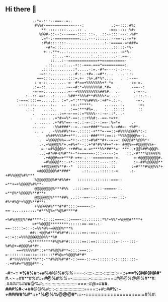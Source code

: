 ## Hi there 👋                                                                
                .-*=-:::--===--=-.                                              
                 #%%#-==========-=----:            .:=-::::#%:                  
                    **-::::::::.....::-.          :==:::::-%#:                  
                   %@@#-::--:---===-:::: ::-. .::--::::---:-%#*                 
                    .=*-:-===========:::.---::::.::--==-::-=*+                  
                    :#%#:::::::--...............:-:=====-=+###=                 
                      +#*=:::.......................:::::-*%-                   
                     +-:.**+...:............. .........-=*%-                    
                         ::...-=-.........:..::......-:.==-.                    
                        ::...:--=============++==========-                      
                      .::.....:...-+::-===-===*==========:.                     
                    .::::.........:*.....-:=.-#*=----:-:---.                    
                   -=:::..........-#-:..+#=.-=#*:...  ... ::-                   
                  ===:::........:::=.+- :%+.#*%*....   .  :--=-                 
                 :-=-::........-=--#*==+%%%%%%%+*-*=       -:=-=.               
                .:=-::.........-=-=#:*=%%%%%%%#.*#=   .    .-==--:              
                -=-==:.........:=--+%%%%%%%%%%##%#.  ..      :-=--.             
             :--::-==:...:.....-%##**%%%#**#%%%%*=:...:      .:::.:..           
         :-===::::==.....:.. :=*.=*:***%%##%%-:+#*+.:.-.      -=-.              
          :--:::-.......:..  ..  :=::*****:     .......-.      -=:              
             .:.:    ...:..   . .:==:***#%=..   :. .:::::      ::               
                .   ........:=+-=-==::=*%%%%--:-=-::*...-                       
               .  ...... .=*#==%*-==:.::+%%#:--==-+=++.                         
                 ....... .+*#%*==--=:.:-=-::--:==-:%=*=     .-                  
                ......   -%%####*--=..:==+###**===-%-=##=- +%#*-                
                 .. .  . -%%%##%*+=-.:::::-+***=-==::=#%%%%@@@%*:-:             
                  .   =%##%%%%#++**:..:::-###***:==::-*%%%@@@@%=-:.             
                   .  =%@@@@%%=-=*+:--:::=#%#**#+--=-=: @@@@#*%@@%*+            
                   .-.=%@@@@%*+.=#%+*--::+*#*#%*#++*-+- #@@%==#@@@@%%+-         
                    =-:=#%@@@%*-:+##%=-=-=+***%%*##**=: ***--+@@%##%@@@%        
                   ...=#*@#+@%#**+-*+======-:::-----:=    ::.-#***%@@@@@%       
                     .+#@@#==+***#-=+=-:---=========-=.      =-#@@@@@@@@#.      
                     =#%@@@@*::-+*-:::::::::::----:::.       :+-##%@@@@@**      
                    +#@@@@@%**#--*  ::::.::::::::..::       :=#***#%@@%%*+      
                  =#@@@@@@%#*###*     .::.....::::::-=.    .:-+#%%@@@%#%***     
                 %@@@@@@@%#*#%%#+   :::::::.::::::-===--  =**+=+%@@@@%#%**-     
                 @@@@@@@@%***#%%  .::::==-:.:::-=====-:.  =**@%*%@@@@%**#**+    
                 @@@@@@@%****##% ..::--==---::::::--=-:::-#%*#%@*+%@@%**#**:    
                 +%%@@@#%***#*#*::::=====-:-==-:...:::::::*#**%@%=*%@%#****#    
                =%#%@@@@%*##****-:::::====:::====-::.::::::*%*+%%*=%@@@#****+   
                =+*%@@@@********::::::==-==:.:-==-:::::=::-:=%%*@%+=@@@@%***%   
               ##::+@@%#***#%#*#::::::==:-==:::--::::--=::=::=%%%@@@@@@@%%**%#  
              +%*********#%@%#*#::::::==::==:::::::::=-:---:::-%#%@+=#@@@%#*#+. 
         ==+%%%%%#*::+**#%@@%#**=::::===::-=-:::::::==::=-::::::*#%@=+%@@@%#*#* 
      #*%%%%%%%**%**:-**#%@@%#*#*-::===-::-=-:::::::-:::::::::--:+#%#=*%@@@#**-.
  *-*#**=-= *%**#%*#::+*#%@@%#*%%*===-:-::::-.:::::-::::::::::==::+**==%@@@@#***
    #.*-:- =##**#%#*::+**#@%#***%%*=-:::::::::::::-:::::::::::===::*#@@%@@%#**#:
          .*#*###%#******##*****@%#*::::-:::::::::::::::::::::-===::#@*=#***##*.
          ****###%#*-:+******#*#@@%#::::-::.:::::::::::::::::::====::+#::#**#%*:
         -+*#####%#*::+*****%@%%@@@#*:::--:::::::::::::::::::::=====::==:=**#%#:
